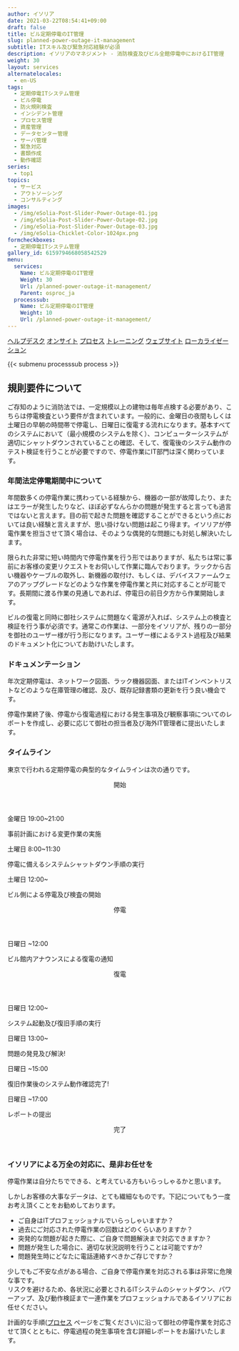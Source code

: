 ```yaml
---
author: イソリア
date: 2021-03-22T08:54:41+09:00
draft: false
title: ビル定期停電のIT管理
slug: planned-power-outage-it-management
subtitle: ITスキル及び緊急対応経験が必須
description: イソリアのマネジメント - 消防検査及びビル全館停電中におけるIT管理
weight: 30
layout: services
alternatelocales:
  - en-US
tags:
  - 定期停電ITシステム管理
  - ビル停電
  - 防火規則検査
  - インシデント管理
  - プロセス管理
  - 資産管理
  - データセンター管理
  - サーバ管理
  - 緊急対応
  - 書類作成
  - 動作確認
series:
  - top1
topics:
  - サービス
  - アウトソーシング
  - コンサルティング
images:
  - /img/eSolia-Post-Slider-Power-Outage-01.jpg
  - /img/eSolia-Post-Slider-Power-Outage-02.jpg
  - /img/eSolia-Post-Slider-Power-Outage-03.jpg
  - /img/eSolia-Chicklet-Color-1024px.png
formcheckboxes:
  - 定期停電ITシステム管理
gallery_id: 6159794668058542529
menu:
  services:
    Name: ビル定期停電のIT管理
    Weight: 30
    Url: /planned-power-outage-it-management/
    Parent: osproc_ja
  processsub:
    Name: ビル定期停電のIT管理
    Weight: 10
    Url: /planned-power-outage-it-management/
---
```


<div class="buttons has-addons is-hidden-tablet">
  <a class="button" href="/outsourcing"><span class="icon"><i class="fas fa-anchor"></i></span></a>
  <a class="button" href="/helpdesk">ヘルプデスク</a>
  <a class="button" href="/on-site">オンサイト</a>
  <a class="button is-active" href="/process">プロセス</a>
  <a class="button" href="/training">トレーニング</a>
  <a class="button" href="/website-design">ウェブサイト</a>
  <a class="button" href="/localization">ローカライゼーション</a>
</div>

{{< submenu processsub process >}}

## 規則要件について　

ご存知のように消防法では、一定規模以上の建物は毎年点検する必要があり、こちらは停電検査という要件が含まれています。一般的に、金曜日の夜間もしくは土曜日の早朝の時間帯で停電し、日曜日に復電する流れになります。基本すべてのシステムにおいて（最小規模のシステムを除く）、コンピューターシステムが適切にシャットダウンされていることの確認、そして、復電後のシステム動作のテスト検証を行うことが必要ですので、停電作業にIT部門は深く関わっています。

### 年間法定停電期間中について　

年間数多くの停電作業に携わっている経験から、機器の一部が故障したり、またはエラーが発生したりなど、ほぼ必ずなんらかの問題が発生すると言っても過言ではないと言えます。目の前で起きた問題を確認することができるという点においては良い経験と言えますが、思い掛けない問題は起こり得ます。イソリアが停電作業を担当させて頂く場合は、そのような偶発的な問題にも対処し解決いたします。

限られた非常に短い時間内で停電作業を行う形ではありますが、私たちは常に事前にお客様の変更リクエストをお伺いして作業に臨んでおります。ラックから古い機器やケーブルの取外し、新機器の取付け、もしくは、デバイスファームウェアのアップグレードなどのような作業を停電作業と共に対応することが可能です。長期間に渡る作業の見通しであれば、停電日の前日夕方から作業開始します。

ビルの復電と同時に御社システムに問題なく電源が入れば、システム上の検査と検証を行う事が必須です。通常この作業は、一部分をイソリアが、残りの一部分を御社のユーザー様が行う形になります。ユーザー様によるテスト過程及び結果のドキュメント化についてお助けいたします。

### ドキュメンテーション

年次定期停電は、ネットワーク図面、ラック機器図面、またはITインベントリストなどのような在庫管理の確認、及び、既存記録書類の更新を行う良い機会です。

停電作業終了後、停電から復電過程における発生事項及び観察事項についてのレポートを作成し、必要に応じて御社の担当者及び海外IT管理者に提出いたします。

### タイムライン　

東京で行われる定期停電の典型的なタイムラインは次の通りです。 

<div class="timeline is-centered">
  <header class="timeline-header">
    <span class="tag is-medium is-esolia-yellow-1">開始</span>
  </header>
  <div class="timeline-item is-esolia-yellow-1">
    <div class="timeline-marker is-esolia-yellow-1 is-icon">
      <i class="fas fa-exchange-alt has-text-white"></i>
    </div>
    <div class="timeline-content">
      <p class="heading">金曜日 19:00~21:00</p>
      <p>事前計画における変更作業の実施</p>
    </div>
  </div>
  <div class="timeline-item is-esolia-yellow-0">
    <div class="timeline-marker is-esolia-yellow-0 is-icon">
      <i class="fas fa-power-off has-text-white"></i>
    </div>
    <div class="timeline-content">
      <p class="heading">土曜日 8:00~11:30</p>
      <p>停電に備えるシステムシャットダウン手順の実行</p>
    </div>
  </div>
  <div class="timeline-item is-esolia-secondary-1-0">
    <div class="timeline-marker is-esolia-secondary-1-0 is-icon">
      <i class="fas fa-plug has-text-white"></i>
    </div>
    <div class="timeline-content">
      <p class="heading">土曜日 12:00~</p>
      <p>ビル側による停電及び検査の開始</p>
    </div>
  </div>  
  <header class="timeline-header">
    <span class="tag is-medium is-esolia-secondary-1-0">停電</span>
  </header>
  <div class="timeline-item is-esolia-yellow-0">
    <div class="timeline-marker is-esolia-yellow-0 is-icon">
      <i class="fas fa-plug has-text-white"></i>
    </div>
    <div class="timeline-content">
      <p class="heading">日曜日 ~12:00</p>
      <p>ビル館内アナウンスによる復電の通知</p>
    </div>
  </div>
  <header class="timeline-header">
    <span class="tag is-medium is-esolia-yellow-0">復電</span>
  </header>
  <div class="timeline-item is-esolia-yellow-0">
    <div class="timeline-marker is-esolia-yellow-0 is-icon">
      <i class="fas fa-power-off has-text-white"></i>
    </div>
    <div class="timeline-content">
      <p class="heading">日曜日 12:00~</p>
      <p>システム起動及び復旧手順の実行</p>
    </div>
  </div>  
  <div class="timeline-item is-esolia-yellow-0">
    <div class="timeline-marker is-esolia-yellow-0 is-icon">
      <i class="fas fa-exclamation has-text-white"></i>
    </div>
    <div class="timeline-content">
      <p class="heading">日曜日 13:00~</p>
      <p>問題の発見及び解決!</p>
    </div>
  </div>  
  <div class="timeline-item is-esolia-secondary-2-0">
    <div class="timeline-marker is-esolia-secondary-2-0 is-icon">
      <i class="fas fa-check has-text-white"></i>
    </div>
    <div class="timeline-content">
      <p class="heading">日曜日 ~15:00</p>
      <p>復旧作業後のシステム動作確認完了!</p>
    </div>
  </div>
  <div class="timeline-item is-esolia-secondary-2-0">
    <div class="timeline-marker is-esolia-secondary-2-0 is-icon">
      <i class="fas fa-clipboard-check has-text-white"></i>
    </div>
    <div class="timeline-content">
      <p class="heading">日曜日 ~17:00</p>
      <p>レポートの提出</p>
    </div>
  </div>  
  <header class="timeline-header">
    <span class="tag is-medium is-esolia-secondary-2-0">完了</span>
  </header>
</div>

### イソリアによる万全の対応に、是非お任せを

停電作業は自分たちでできる、と考えている方もいらっしゃるかと思います。

しかしお客様の大事なデータは、とても繊細なものです。下記についてもう一度お考え頂くことをお勧めしております。

* ご自身はITプロフェッショナルでいらっしゃいますか？
* 過去にご対応された停電作業の回数はどのくらいありますか？
* 突発的な問題が起きた際に、ご自身で問題解決まで対応できますか？
* 問題が発生した場合に、適切な状況説明を行うことは可能ですか?
* 問題発生時にどなたに電話連絡すべきかご存じですか？

少しでもご不安な点がある場合、ご自身で停電作業を対応される事は非常に危険な事です。  
リスクを避けるため、各状況に必要とされるITシステムのシャットダウン、パワーアップ、及び動作検証まで一連作業をプロフェッショナルであるイソリアにお任せください。

計画的な手順([プロセス](/process) ページをご覧ください)に沿って御社の停電作業を対応させて頂くとともに、停電過程の発生事項を含む詳細レポートをお届けいたします。

